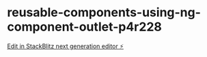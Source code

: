 # reusable-components-using-ng-component-outlet-p4r228

[Edit in StackBlitz next generation editor ⚡️](https://stackblitz.com/~/github.com/acsgunc/reusable-components-using-ng-component-outlet-p4r228)